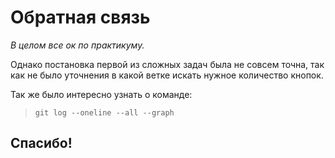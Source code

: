 # Обратная связь 
_В целом все ок по практикуму._ 

Однако постановка первой из сложных задач была не совсем точна, так как не было уточнения в какой ветке искать нужное количество кнопок.

Так же было интересно узнать о команде:
>`git log --oneline --all --graph`

## Спасибо!
